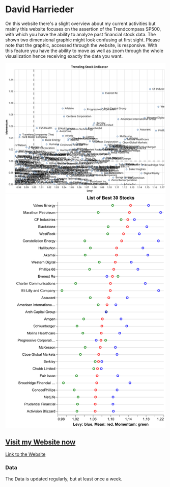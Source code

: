 # David Harrieder
On this website there's a slight overview about my current activities but mainly this website focuses on the assertion of the Trendcompass SP500, with which you have the ability to analyze past financial stock data. 
The shown two dimensional graphic might look confusing at first sight. Please note that the graphic, accessed through the website, is responsive. With this feature you have the ability to move as well as zoom through the whole visualization hence receiving exactly the data you want. 


![30 Best Performing Stocks](./visualization.svg)
![Chart of Trendcompass](./bestperf.png)


## [Visit my Website now](https://nikolausdavid.github.io)
[Link to the Website](https://nikolausdavid.github.io)

### Data
The Data is updated regularly, but at least once a week. 
